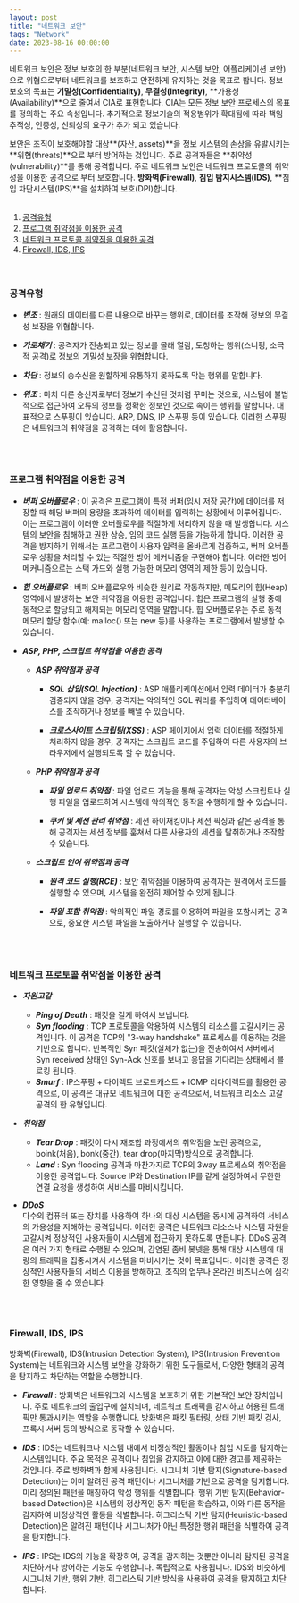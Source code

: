 ```yaml
---
layout: post
title: "네트워크 보안"
tags: "Network"
date: 2023-08-16 00:00:00
---
```


네트워크 보안은 정보 보호의 한 부분(네트워크 보안, 시스템 보안, 어플리케이션 보안)으로 위협으로부터 네트워크를 보호하고 안전하게 유지하는 것을 목표로 합니다. 정보 보호의 목표는 **기밀성(Confidentiality)**, **무결성(Integrity)**, **가용성(Availability)**으로 줄여서 CIA로 표현합니다. CIA는 모든 정보 보안 프로세스의 목표를 정의하는 주요 속성입니다. 추가적으로 정보기술의 적용범위가 확대됨에 따라 책임 추적성, 인증성, 신뢰성의 요구가 추가 되고 있습니다.

보안은 조직이 보호해야할 대상**(자산, assets)**을 정보 시스템의 손상을 유발시키는 **위협(threats)**으로 부터 방어하는 것입니다. 주로 공격자들은 **취약성(vulnerability)**를 통해 공격합니다. 주로 네트워크 보안은 네트워크 프로토콜의 취약성을 이용한 공격으로 부터 보호합니다. **방화벽(Firewall)**, **침입 탐지시스템(IDS)**, **침입 차단시스템(IPS)**을 설치하여 보호(DPI)합니다.
<br>
<br>

1. [공격유형](#공격유형)
2. [프로그램 취약점을 이용한 공격](#프로그램-취약점을-이용한-공격)
3. [네트워크 프로토콜 취약점을 이용한 공격](#네트워크-프로토콜-취약점을-이용한-공격)
4. [Firewall, IDS, IPS](#firewall-ids-ips)
   <br>
   <br>
   <br>

### **공격유형**

- **_변조_** : 원래의 데이터를 다른 내용으로 바꾸는 행위로, 데이터를 조작해 정보의 무결성 보장을 위협합니다.

- **_가로채기_** : 공격자가 전송되고 있는 정보를 몰래 열람, 도청하는 행위(스니핑, 소극적 공격)로 정보의 기밀성 보장을 위협합니다.

- **_차단_** : 정보의 송수신을 원할하게 유통하지 못하도록 막는 행위를 말합니다.

- **_위조_** : 마치 다른 송신자로부터 정보가 수신된 것처럼 꾸미는 것으로, 시스템에 불법적으로 접근하여 오류의 정보를 정확한 정보인 것으로 속이는 행위를 말합니다. 대표적으로 스푸핑이 있습니다. ARP, DNS, IP 스푸핑 등이 있습니다. 이러한 스푸핑은 네트워크의 취약점을 공격하는 데에 활용합니다.

<br>
<br>

### **프로그램 취약점을 이용한 공격**

- **_버퍼 오버플로우_** : 이 공격은 프로그램이 특정 버퍼(임시 저장 공간)에 데이터를 저장할 때 해당 버퍼의 용량을 초과하여 데이터를 입력하는 상황에서 이루어집니다. 이는 프로그램이 이러한 오버플로우를 적절하게 처리하지 않을 때 발생합니다. 시스템의 보안을 침해하고 권한 상승, 임의 코드 실행 등을 가능하게 합니다. 이러한 공격을 방지하기 위해서는 프로그램이 사용자 입력을 올바르게 검증하고, 버퍼 오버플로우 상황을 처리할 수 있는 적절한 방어 메커니즘을 구현해야 합니다. 이러한 방어 메커니즘으로는 스택 가드와 실행 가능한 메모리 영역의 제한 등이 있습니다.

- **_힙 오버플로우_** : 버퍼 오버플로우와 비슷한 원리로 작동하지만, 메모리의 힙(Heap) 영역에서 발생하는 보안 취약점을 이용한 공격입니다. 힙은 프로그램의 실행 중에 동적으로 할당되고 해제되는 메모리 영역을 말합니다. 힙 오버플로우는 주로 동적 메모리 할당 함수(예: malloc() 또는 new 등)를 사용하는 프로그램에서 발생할 수 있습니다.

- **_ASP, PHP, 스크립트 취약점을 이용한 공격_**

  - **_ASP 취약점과 공격_**

    - **_SQL 삽입(SQL Injection)_** : ASP 애플리케이션에서 입력 데이터가 충분히 검증되지 않을 경우, 공격자는 악의적인 SQL 쿼리를 주입하여 데이터베이스를 조작하거나 정보를 빼낼 수 있습니다.

    - **_크로스사이트 스크립팅(XSS)_** : ASP 페이지에서 입력 데이터를 적절하게 처리하지 않을 경우, 공격자는 스크립트 코드를 주입하여 다른 사용자의 브라우저에서 실행되도록 할 수 있습니다.

  - **_PHP 취약점과 공격_**

    - **_파일 업로드 취약점_** : 파일 업로드 기능을 통해 공격자는 악성 스크립트나 실행 파일을 업로드하여 시스템에 악의적인 동작을 수행하게 할 수 있습니다.

    - **_쿠키 및 세션 관리 취약점_** : 세션 하이재킹이나 세션 픽싱과 같은 공격을 통해 공격자는 세션 정보를 훔쳐서 다른 사용자의 세션을 탈취하거나 조작할 수 있습니다.

  - **_스크립트 언어 취약점과 공격_**

    - **_원격 코드 실행(RCE)_** : 보안 취약점을 이용하여 공격자는 원격에서 코드를 실행할 수 있으며, 시스템을 완전히 제어할 수 있게 됩니다.

    - **_파일 포함 취약점_** : 악의적인 파일 경로를 이용하여 파일을 포함시키는 공격으로, 중요한 시스템 파일을 노출하거나 실행할 수 있습니다.

<br>
<br>

### **네트워크 프로토콜 취약점을 이용한 공격**

- **_자원고갈_**
  - **_Ping of Death_** : 패킷을 길게 하여서 보냅니다.
  - **_Syn flooding_** : TCP 프로토콜을 악용하여 시스템의 리소스를 고갈시키는 공격입니다. 이 공격은 TCP의 "3-way handshake" 프로세스를 이용하는 것을 기반으로 합니다. 반복적인 Syn 패킷(실체가 없는)을 전송하여서 서버에서 Syn received 상태인 Syn-Ack 신호를 보내고 응답을 기다리는 상태에서 블로킹 됩니다.
  - **_Smurf_** : IP스푸핑 + 다이렉트 브로드캐스트 + ICMP 리다이렉트를 활용한 공격으로, 이 공격은 대규모 네트워크에 대한 공격으로서, 네트워크 리소스 고갈 공격의 한 유형입니다.
- **_취약점_**

  - **_Tear Drop_** : 패킷이 다시 재조합 과정에서의 취약점을 노린 공격으로, boink(처음), bonk(중간), tear drop(마지막)방식으로 공격합니다.
  - **_Land_** : Syn flooding 공격과 마찬가지로 TCP의 3way 프로세스의 취약점을 이용한 공격입니다. Source IP와 Destination IP를 같게 설정하여서 무한한 연결 요청을 생성하여 서비스를 마비시킵니다.

- **_DDoS_** <br>
  다수의 컴퓨터 또는 장치를 사용하여 하나의 대상 시스템을 동시에 공격하여 서비스의 가용성을 저해하는 공격입니다. 이러한 공격은 네트워크 리소스나 시스템 자원을 고갈시켜 정상적인 사용자들이 시스템에 접근하지 못하도록 만듭니다. DDoS 공격은 여러 가지 형태로 수행될 수 있으며, 감염된 좀비 봇넷을 통해 대상 시스템에 대량의 트래픽을 집중시켜서 시스템을 마비시키는 것이 목표입니다. 이러한 공격은 정상적인 사용자들의 서비스 이용을 방해하고, 조직의 업무나 온라인 비즈니스에 심각한 영향을 줄 수 있습니다.

<br>
<br>

### **Firewall, IDS, IPS**

방화벽(Firewall), IDS(Intrusion Detection System), IPS(Intrusion Prevention System)는 네트워크와 시스템 보안을 강화하기 위한 도구들로서, 다양한 형태의 공격을 탐지하고 차단하는 역할을 수행합니다.

- **_Firewall_** : 방화벽은 네트워크와 시스템을 보호하기 위한 기본적인 보안 장치입니다. 주로 네트워크의 출입구에 설치되며, 네트워크 트래픽을 감시하고 허용된 트래픽만 통과시키는 역할을 수행합니다. 방화벽은 패킷 필터링, 상태 기반 패킷 검사, 프록시 서버 등의 방식으로 동작할 수 있습니다.

- **_IDS_** : IDS는 네트워크나 시스템 내에서 비정상적인 활동이나 침입 시도를 탐지하는 시스템입니다. 주요 목적은 공격이나 침입을 감지하고 이에 대한 경고를 제공하는 것입니다. 주로 방화벽과 함께 사용됩니다. 시그니처 기반 탐지(Signature-based Detection)는 이미 알려진 공격 패턴이나 시그니처를 기반으로 공격을 탐지합니다. 미리 정의된 패턴을 매칭하여 악성 행위를 식별합니다. 행위 기반 탐지(Behavior-based Detection)은 시스템의 정상적인 동작 패턴을 학습하고, 이와 다른 동작을 감지하여 비정상적인 활동을 식별합니다. 히그리스틱 기반 탐지(Heuristic-based Detection)은 알려진 패턴이나 시그니처가 아닌 특정한 행위 패턴을 식별하여 공격을 탐지합니다.

- **_IPS_** : IPS는 IDS의 기능을 확장하여, 공격을 감지하는 것뿐만 아니라 탐지된 공격을 차단하거나 방어하는 기능도 수행합니다. 독립적으로 사용됩니다. IDS와 비슷하게 시그니처 기반, 행위 기반, 히그리스틱 기반 방식을 사용하여 공격을 탐지하고 차단합니다.

